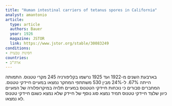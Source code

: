 ```yaml
---
title: "Human intestinal carriers of tetanus spores in California"
analyst: amantonio
article:
  type: article
  authors: Bauer
  year: 1926
  magazine: JSTOR
  link: https://www.jstor.org/stable/30083249
conditions:
- חסינות טבעית
countries:
- ארה"ב
---
```


בארבעת השנים מ-1922 ועד 1925 נרשמו בקליפורניה 245 מקרי טטנוס. התמותה הייתה 67%.
ל-24% מבין 530 משתתפי המחקר נמצאו במעיים חיידקי טטנוס. המחברים סבורים כי נוכחות חיידקי הטטנוס במעיים תלויה במיקרופלורה של המעיים כיוון שלצד חיידקי טטנוס תמיד נמצא סוג נוסף של חיידק שלא נמצא כשגם חיידקי טטנוס לא נמצאו.
